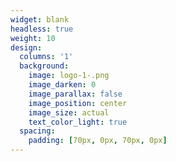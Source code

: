 ```yaml
---
widget: blank
headless: true
weight: 10
design:
  columns: '1'
  background:
    image: logo-1-.png
    image_darken: 0
    image_parallax: false
    image_position: center
    image_size: actual
    text_color_light: true
  spacing:
    padding: [70px, 0px, 70px, 0px]
---
```

